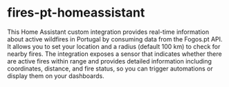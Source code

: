 # fires-pt-homeassistant
This Home Assistant custom integration provides real-time information about active wildfires in Portugal by consuming data from the Fogos.pt API. It allows you to set your location and a radius (default 100 km) to check for nearby fires. The integration exposes a sensor that indicates whether there are active fires within range and provides detailed information including coordinates, distance, and fire status, so you can trigger automations or display them on your dashboards.
